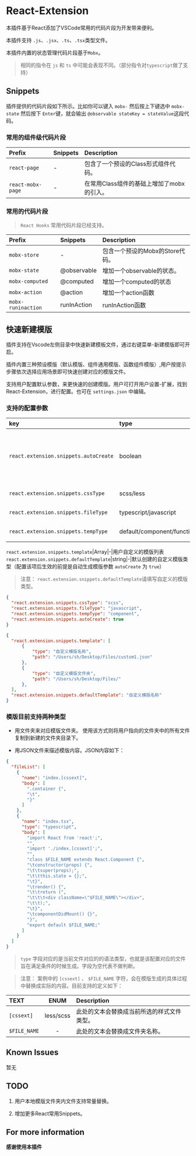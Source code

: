 # React-Extension

本插件基于React添加了VSCode常用的代码片段为开发带来便利。

本插件支持 `.js`、`.jsx`、`.ts`、`.tsx`类型文件。

本插件内置的状态管理代码片段基于`Mobx`。

> 相同的指令在 `js` 和 `ts` 中可能会表现不同。（部分指令对`typescript`做了支持）

## Snippets

插件提供的代码片段如下所示。比如你可以键入 `mobx-` 然后按上下键选中 `mobx-state` 然后按下 `Enter`键，就会输出 `@observable stateKey = stateValue`这段代码。

### 常用的组件级代码片段

Prefix|Snippets|Description
:---|:---|:---
`react-page`|-|包含了一个预设的Class形式组件代码。
`react-mobx-page`|-|在常用Class组件的基础上增加了mobx的引入。

### 常用的代码片段

> `React Hooks` 常用代码片段已经支持。

Prefix|Snippets|Description
:---|:---|:---
`mobx-store`|-|包含一个预设的Mobx的Store代码。
`mobx-state`|@observable|增加一个observable的状态。
`mobx-computed`|@computed|增加一个computed的状态
`mobx-action`|@action|增加一个action函数
`mobx-runinaction`|runInAction|runInAction函数

## 快速新建模版

插件支持在Vscode左侧目录中快速新建模板文件，通过右键菜单-新建模版即可开启。

插件内置三种预设模版（默认模版、组件通用模版、函数组件模版）,用户按提示步骤依次选择应用场景即可快速创建对应的模版文件。

支持用户配置默认参数，来更快速的创建模版。用户可打开用户设置-扩展，找到React-Extension，进行配置。也可在 `settings.json` 中编辑。

### 支持的配置参数

key|type|default|description
:---|:---|:---|:---
`react.extension.snippets.autoCreate`|boolean|false|自动根据默认参数生成模版（省略前置的选项，只需要填写名称）
`react.extension.snippets.cssType`|scss/less|less|对应的样式文件类型
`react.extension.snippets.fileType`|typescript/javascript|typescript|是否使用typescript
`react.extension.snippets.tempType`|default/component/functional|default|默认模版类型

`react.extension.snippets.template`|Array|-|用户自定义的模版列表
`react.extension.snippets.defaultTemplate`|string|-|默认创建的自定义模版类型（配置该项后生效的前提是自动生成模版参数 `autoCreate` 为 `true`）

> 注意： `react.extension.snippets.defaultTemplate`请填写自定义的模版类型。

```json
{
  "react.extension.snippets.cssType": "scss",
  "react.extension.snippets.fileType": "javascript",
  "react.extension.snippets.tempType": "component",
  "react.extension.snippets.autoCreate": true
}
```

```json
{
  "react.extension.snippets.template": [
      {
          "type": "自定义模版名称",
          "path": "/Users/sh/Desktop/Files/custom1.json"
      },
      {
          "type": "自定义模版文件夹",
          "path": "/Users/sh/Desktop/Files/"
      },
  ],
  "react.extension.snippets.defaultTemplate": "自定义模版名称"
}
```

### 模版目前支持两种类型

- 用文件夹来对应模版文件夹。 使用该方式则将用户指向的文件夹中的所有文件复制到新建的文件夹目录下。


- 用JSON文件来描述模版内容。JSON内容如下：

```json
{
  "fileList": [
    {
      "name": "index.[cssext]",
      "body": [
        ".container {",
        "\t",
        "}"
      ]
    },
    {
      "name": "index.tsx",
      "type": "typescript",
      "body": [
        "import React from 'react';",
        "",
        "import './index.[cssext]';",
        "",
        "class $FILE_NAME extends React.Component {",
        "\tconstructor(props) {",
        "\t\tsuper(props);",
        "\t\tthis.state = {};",
        "\t}",
        "\trender() {",
        "\t\treturn (",
        "\t\t\t<div className=\"$FILE_NAME\"></div>",
        "\t\t);",
        "\t}",
        "\tcomponentDidMount() {}",
        "}",
        "export default $FILE_NAME;"
      ]
    }
  ]
}
```

> `type` 字段对应的是当前文件对应的的语法类型，也就是该配置对应的文件旨在满足条件的时候生成。字段为空代表不做判断。

> 注意： 案例中的 `[cssext]` 、 `$FILE_NAME` 字符，会在模版生成的具体过程中替换成实际的内容。目前支持的定义如下：

TEXT|ENUM|Description
:---|:---:|:---
`[cssext]`|less/scss|此处的文本会替换成当前所选的样式文件类型。
`$FILE_NAME`|-|此处的文本会替换成文件夹名称。

## Known Issues

暂无

## TODO

1. 用户本地模版文件夹内文件支持常量替换。

2. 增加更多React常用Snippets。

## For more information

**感谢使用本插件**
